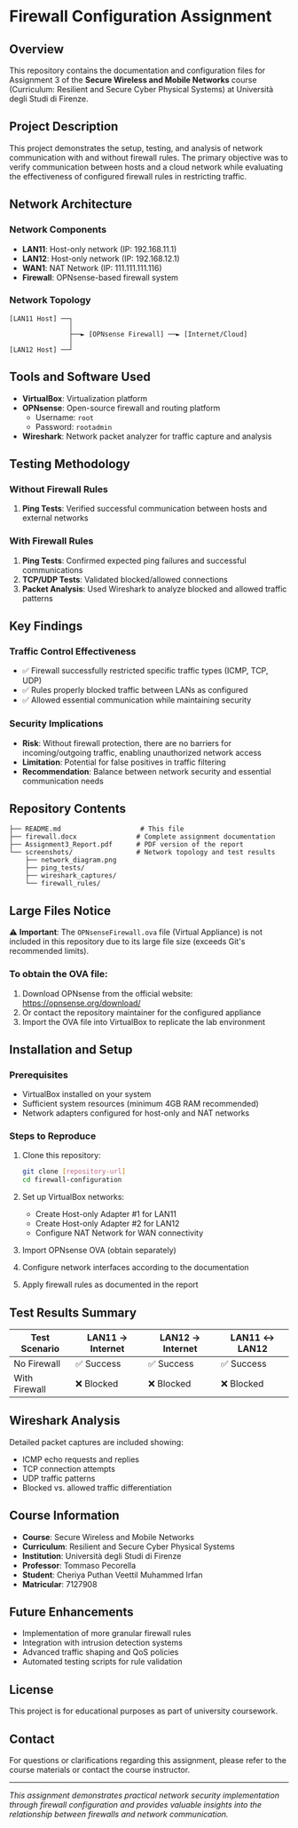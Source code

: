 # Firewall Configuration Assignment

## Overview
This repository contains the documentation and configuration files for Assignment 3 of the **Secure Wireless and Mobile Networks** course (Curriculum: Resilient and Secure Cyber Physical Systems) at Università degli Studi di Firenze.

## Project Description
This project demonstrates the setup, testing, and analysis of network communication with and without firewall rules. The primary objective was to verify communication between hosts and a cloud network while evaluating the effectiveness of configured firewall rules in restricting traffic.

## Network Architecture

### Network Components
- **LAN11**: Host-only network (IP: 192.168.11.1)
- **LAN12**: Host-only network (IP: 192.168.12.1) 
- **WAN1**: NAT Network (IP: 111.111.111.116)
- **Firewall**: OPNsense-based firewall system

### Network Topology
```
[LAN11 Host] ──┐
               │
               ├──► [OPNsense Firewall] ──► [Internet/Cloud]
               │
[LAN12 Host] ──┘
```

## Tools and Software Used
- **VirtualBox**: Virtualization platform
- **OPNsense**: Open-source firewall and routing platform
  - Username: `root`
  - Password: `rootadmin`
- **Wireshark**: Network packet analyzer for traffic capture and analysis

## Testing Methodology

### Without Firewall Rules
1. **Ping Tests**: Verified successful communication between hosts and external networks

### With Firewall Rules
1. **Ping Tests**: Confirmed expected ping failures and successful communications
2. **TCP/UDP Tests**: Validated blocked/allowed connections
3. **Packet Analysis**: Used Wireshark to analyze blocked and allowed traffic patterns

## Key Findings

### Traffic Control Effectiveness
- ✅ Firewall successfully restricted specific traffic types (ICMP, TCP, UDP)
- ✅ Rules properly blocked traffic between LANs as configured
- ✅ Allowed essential communication while maintaining security

### Security Implications
- **Risk**: Without firewall protection, there are no barriers for incoming/outgoing traffic, enabling unauthorized network access
- **Limitation**: Potential for false positives in traffic filtering
- **Recommendation**: Balance between network security and essential communication needs

## Repository Contents

```
├── README.md                    # This file
├── firewall.docx               # Complete assignment documentation
├── Assignment3_Report.pdf      # PDF version of the report
└── screenshots/                # Network topology and test results
    ├── network_diagram.png
    ├── ping_tests/
    ├── wireshark_captures/
    └── firewall_rules/
```

## Large Files Notice

⚠️ **Important**: The `OPNsenseFirewall.ova` file (Virtual Appliance) is not included in this repository due to its large file size (exceeds Git's recommended limits). 

### To obtain the OVA file:
1. Download OPNsense from the official website: https://opnsense.org/download/
2. Or contact the repository maintainer for the configured appliance
3. Import the OVA file into VirtualBox to replicate the lab environment

## Installation and Setup

### Prerequisites
- VirtualBox installed on your system
- Sufficient system resources (minimum 4GB RAM recommended)
- Network adapters configured for host-only and NAT networks

### Steps to Reproduce
1. Clone this repository:
   ```bash
   git clone [repository-url]
   cd firewall-configuration
   ```

2. Set up VirtualBox networks:
   - Create Host-only Adapter #1 for LAN11
   - Create Host-only Adapter #2 for LAN12
   - Configure NAT Network for WAN connectivity

3. Import OPNsense OVA (obtain separately)
4. Configure network interfaces according to the documentation
5. Apply firewall rules as documented in the report

## Test Results Summary

| Test Scenario | LAN11 → Internet | LAN12 → Internet | LAN11 ↔ LAN12 |
|---------------|------------------|------------------|---------------|
| No Firewall   | ✅ Success       | ✅ Success       | ✅ Success    |
| With Firewall | ❌ Blocked       | ❌ Blocked       | ❌ Blocked    |

## Wireshark Analysis
Detailed packet captures are included showing:
- ICMP echo requests and replies
- TCP connection attempts
- UDP traffic patterns
- Blocked vs. allowed traffic differentiation

## Course Information
- **Course**: Secure Wireless and Mobile Networks
- **Curriculum**: Resilient and Secure Cyber Physical Systems
- **Institution**: Università degli Studi di Firenze
- **Professor**: Tommaso Pecorella
- **Student**: Cheriya Puthan Veettil Muhammed Irfan
- **Matricular**: 7127908

## Future Enhancements
- Implementation of more granular firewall rules
- Integration with intrusion detection systems
- Advanced traffic shaping and QoS policies
- Automated testing scripts for rule validation

## License
This project is for educational purposes as part of university coursework.

## Contact
For questions or clarifications regarding this assignment, please refer to the course materials or contact the course instructor.

---
*This assignment demonstrates practical network security implementation through firewall configuration and provides valuable insights into the relationship between firewalls and network communication.*
